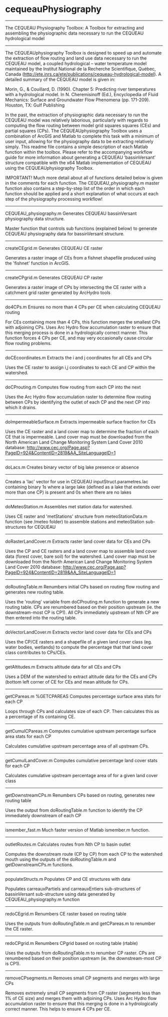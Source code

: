 # cequeauPhysiography

---

The CEQUEAU Physiography Toolbox: A Toolbox for extracting and assembling the physiographic data necessary to run the CEQUEAU hydrological model

---

The CEQUEAUphysiography Toolbox is designed to speed up and automate the extraction of flow routing and land use data necessary to run the CEQUEAU model, a coupled hydrological – water temperature model maintained by the Institut National de la Recherche Scientifique, Québec, Canada (http://ete.inrs.ca/ete/publications/cequeau-hydrological-model).  A detailed summary of the CEQUEAU model is given in:

Morin, G., & Couillard, D. (1990). Chapter 5: Predicting river temperatures with a hydrological model. In N. Cheremisinoff (Ed.), Encyclopedia of Fluid Mechanics: Surface and Groundwater Flow Phenomena (pp. 171-209). Houston, TX: Gulf Publishing

In the past, the extraction of physiographic data necessary to run the CEQUEAU model was relatively laborious, particularly with regards to computing the flow routing between model grid squares squares (CEs) and partial squares (CPs).  The CEQUEAUphysiography Toolbox uses a combination of ArcGIS and Matlab to complete this task with a minimum of user input, allowing for the physiography data to be extracting relatively simply.  This readme file contains a simple description of each Matlab function within the toolbox.  Please refer to the accompanying workflow guide for more information about generating a CEQUEAU ‘bassinVersant’ structure compatible with the x64 Matlab implementation of CEQUEAU using the CEQUEAUphysiography Toolbox.

IMPORTANT! Much more detail about all of functions detailed below is given in the comments for each function.  The CEQUEAU_physiography.m master function also contains a step-by-step list of the order in which each function should be applied and a short explanation of what occurs at each step of the physiography processing workflow!

---

CEQUEAU_physiography.m 
Generates CEQUEAU bassinVersant physiography data structure.

Master function that controls sub functions (explained below) to generate CEQUEAU physiography data for bassinVersant structure.  

---

createCEgrid.m
Generates CEQUEAU CE raster

Generates a raster image of CEs from a fishnet shapefile produced using the 'fishnet' function in ArcGIS.  

---

createCPgrid.m
Generates CEQUEAU CP raster

Generates a raster image of CPs by intersecting the CE raster with a catchment grid raster generated by ArcHydro tools

---

do4CPs.m
Ensures no more than 4 CPs per CE when calculating CEQUEAU routing

For CEs containing more than 4 CPs, this function merges the smallest CPs with adjoining CPs.  Uses Arc Hydro flow accumulation raster to ensure that 
this merging process is done in a hydrologically correct manner. This function forces 4 CPs per CE, and may very occasionally cause circular flow routing problems.

---

doCEcoordinates.m
Extracts the i and j coordinates for all CEs and CPs

Uses the CE raster to assign i,j coordinates to each CE and CP within the watershed.

---

doCProuting.m
Computes flow routing from each CP into the next

Uses the Arc Hydro flow accumulation raster to determine flow routing between CPs by identifying the outlet of each CP and the next CP into which it drains.

---

doImpermeableSurface.m
Extracts impermeable surface fraction for CEs

Uses the CE raster and a land cover map to determine the fraction of each CE that is impermeable. Land cover map must be downloaded from the North American Land Change Monitoring System Land Cover 2010 database: http://www.cec.org/Page.asp?PageID=924&ContentID=2819&AA_SiteLanguageID=1

---

doLacs.m
Creates binary vector of big lake presence or absence

---

Creates a 'lac' vector for use in CEQUEAU inputStruct.parametres.lac containing binary 1s where a large lake (defined as a lake that extends over more than one CP) is present and 0s when there are no lakes

---

doMeteoStation.m
Assembles met station data for watershed.
  
Uses CE raster and 'metStations' structure from meteoStationData.m function (see /meteo folder) to assemble stations and meteoStation sub-structures for CEQUEAU

---

doRasterLandCover.m
Extracts raster land cover data for CEs and CPs

Uses the CP and CE rasters and a land cover map to assemble land cover data (forest cover, bare soil) for the watershed.  Land cover map must be downloaded from the North American Land Change Monitoring System Land Cover 2010 database: http://www.cec.org/Page.asp?PageID=924&ContentID=2819&AA_SiteLanguageID=1

---

doRoutingTable.m
Renumbers initial CPs based on routing flow routing and generates new routing table.

Uses the 'routing' variable from doCProuting.m function to generate a
new routing table.  CPs are renumbered based on their position upstream (ie. the downstream-most CP is CP1).  All CPs immediately upstream of Nth CP are then entered into the routing table.

---

doVectorLandCover.m
Extracts vector land cover data for CEs and CPs

Uses the CP/CE rasters and a shapefile of a given land cover class (eg. water bodies, wetlands) to compute the percentage that that land cover class contributes to CPs/CEs.

---

getAltitudes.m
Extracts altitude data for all CEs and CPs

Uses a DEM of the watershed to extract altitude data for the CEs and CPs (bottom left corner of CE for CEs and mean altitude for CPs.

---

getCPareas.m
%GETCPAREAS Computes percentage surface area stats for each CP

Loops through CPs and calculates size of each CP.  Then calculates this as a percentage of its containing CE.

---

getCumulCPareas.m
Computes cumulative upstream percentage surface area stats for each CP

Calculates cumulative upstream percentage area of all upstream CPs.

---

getCumulLandCover.m
Computes cumulative percentage land cover stats for each CP

Calculates cumulative upstream percentage area of for a given land cover class

---

getDownstreamCPs.m
Renumbers CPs based on routing, generates new routing table

Uses the output from doRoutingTable.m function to identify the CP immediately downstream of each CP

---

ismember_fast.m
Much faster version of Matlab ismember.m function.

---

outletRoutes.m
Calculates routes from Nth CP to basin outlet

Computes the downstream route (CP by CP) from each CP to the watershed mouth using the outputs of the doRoutingTable.m and getDownstreamCPs.m functions.

---

populateStructs.m
Populates CP and CE structures with data

Populates carreauxPartiels and carreauxEntiers sub-structures of bassinVersant sub-structure using data generated by CEQUEAU_physiography.m function

---

redoCEgrid.m
Renumbers CE raster based on routing table

Uses the outputs from doRoutingTable.m and getCPareas.m to renumber the CE raster.

---

redoCPgrid.m
Renumbers CPgrid based on routing table (rtable)

Uses the outputs from doRoutingTable.m to renumber CP raster.  CPs are renumbered based on their position upstream (ie. the downstream-most CP is CP1).

---

removeCPsegments.m
Removes small CP segments and merges with large CPs

Removes extremely small CP segments from CP raster (segments less than 1% of CE size) and merges them with adjoining CPs.  Uses Arc Hydro flow accumulation raster to ensure that this merging is done in a hydrologically correct manner.  This helps to ensure 4 CPs per CE.







